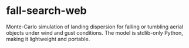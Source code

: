 # fall-search-web
Monte-Carlo simulation of landing dispersion for falling or tumbling aerial objects under wind and gust conditions. The model is stdlib-only Python, making it lightweight and portable.
